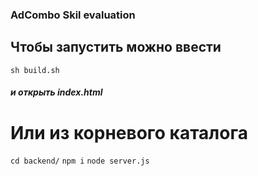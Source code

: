 ### AdCombo Skil evaluation

## Чтобы запустить можно ввести

`sh build.sh`

##### и открыть index.html

# Или из корневого каталога

`cd backend/`
`npm i`
`node server.js`
